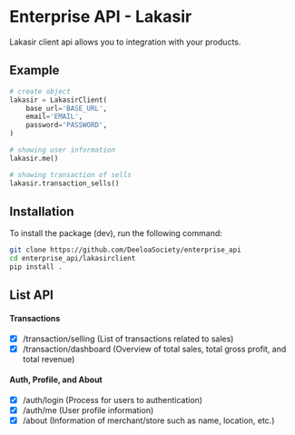 # Enterprise API - Lakasir
Lakasir client api allows you to integration with your products.

## Example
```python
# create object
lakasir = LakasirClient(
    base_url='BASE_URL',
    email='EMAIL',
    password='PASSWORD',
)

# showing user information
lakasir.me()

# showing transaction of sells
lakasir.transaction_sells()
```

## Installation
To install the package (dev), run the following command:
```bash
git clone https://github.com/DeeloaSociety/enterprise_api
cd enterprise_api/lakasirclient
pip install .
```

## List API
#### Transactions
- [X] /transaction/selling (List of transactions related to sales)
- [X] /transaction/dashboard (Overview of total sales, total gross profit, and total revenue)
#### Auth, Profile, and About
- [X] /auth/login (Process for users to authentication)
- [X] /auth/me (User profile information)
- [X] /about (Information of merchant/store such as name, location, etc.)